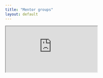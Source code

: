 ```yaml
---
title: "Mentor groups"
layout: default
---
```


<iframe src="https://docs.google.com/spreadsheets/d/e/2PACX-1vTbAwG72MZjNiZOB_VBDupIjmPsgzBghfuxpDRARio5VvOJIK2bC6qDt_tLT_0jRX0M0gaiAhdNV-gb/pubhtml?gid=1670218014&amp;single=true&amp;widget=true&amp;headers=false"></iframe>
